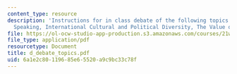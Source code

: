 ```yaml
---
content_type: resource
description: 'Instructions for in class debate of the following topics: Writing versus
  Speaking, International Cultural and Political Diversity, The Value of Technology.'
file: https://ol-ocw-studio-app-production.s3.amazonaws.com/courses/21w-747-rhetoric-spring-2005/6a1e2c80119685e65520a9c9bc33c78f_d_debate_topics.pdf
file_type: application/pdf
resourcetype: Document
title: d_debate_topics.pdf
uid: 6a1e2c80-1196-85e6-5520-a9c9bc33c78f
---
```

